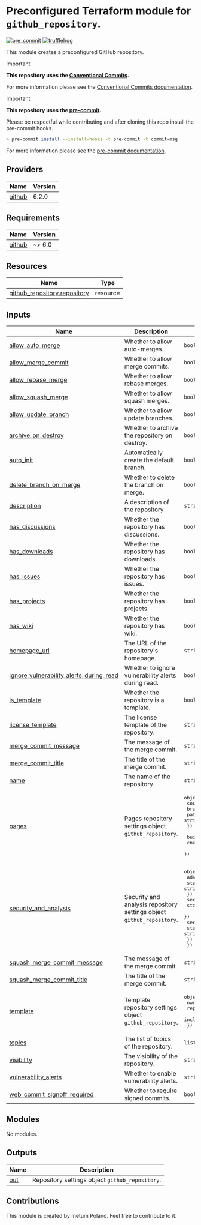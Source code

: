 # Preconfigured Terraform module for `github_repository`.

[![pre_commit](https://github.com/Inetum-Poland/tf-module-github-repository/actions/workflows/pre_commit.yml/badge.svg)](https://github.com/Inetum-Poland/tf-module-github-repository/actions/workflows/pre_commit.yml) [![trufflehog](https://github.com/Inetum-Poland/tf-module-github-repository/actions/workflows/trufflehog.yaml/badge.svg)](https://github.com/Inetum-Poland/tf-module-github-repository/actions/workflows/trufflehog.yaml)

This module creates a preconfigured GitHub repository.

> [!IMPORTANT]
> __This repository uses the [Conventional Commits](https://www.conventionalcommits.org/).__
>
> For more information please see the [Conventional Commits documentation](https://www.conventionalcommits.org/en/v1.0.0/#summary).

> [!IMPORTANT]
> __This repository uses the [pre-commit](https://pre-commit.com/).__
>
> Please be respectful while contributing and after cloning this repo install the pre-commit hooks.
> ```bash
> > pre-commit install --install-hooks -t pre-commit -t commit-msg
> ```
> For more information please see the [pre-commit documentation](https://pre-commit.com/).

<!-- BEGIN_AUTOMATED_TF_DOCS_BLOCK -->
## Providers

| Name | Version |
|------|---------|
| <a name="provider_github"></a> [github](#provider\_github) | 6.2.0 |

## Requirements

| Name | Version |
|------|---------|
| <a name="requirement_github"></a> [github](#requirement\_github) | ~> 6.0 |

## Resources

| Name | Type |
|------|------|
| [github_repository.repository](https://registry.terraform.io/providers/integrations/github/latest/docs/resources/repository) | resource |

## Inputs

| Name | Description | Type | Default | Required |
|------|-------------|------|---------|:--------:|
| <a name="input_allow_auto_merge"></a> [allow\_auto\_merge](#input\_allow\_auto\_merge) | Whether to allow auto-merges. | `bool` | `false` | no |
| <a name="input_allow_merge_commit"></a> [allow\_merge\_commit](#input\_allow\_merge\_commit) | Whether to allow merge commits. | `bool` | `true` | no |
| <a name="input_allow_rebase_merge"></a> [allow\_rebase\_merge](#input\_allow\_rebase\_merge) | Whether to allow rebase merges. | `bool` | `true` | no |
| <a name="input_allow_squash_merge"></a> [allow\_squash\_merge](#input\_allow\_squash\_merge) | Whether to allow squash merges. | `bool` | `true` | no |
| <a name="input_allow_update_branch"></a> [allow\_update\_branch](#input\_allow\_update\_branch) | Whether to allow update branches. | `bool` | `true` | no |
| <a name="input_archive_on_destroy"></a> [archive\_on\_destroy](#input\_archive\_on\_destroy) | Whether to archive the repository on destroy. | `bool` | `true` | no |
| <a name="input_auto_init"></a> [auto\_init](#input\_auto\_init) | Automatically create the default branch. | `bool` | `true` | no |
| <a name="input_delete_branch_on_merge"></a> [delete\_branch\_on\_merge](#input\_delete\_branch\_on\_merge) | Whether to delete the branch on merge. | `bool` | `true` | no |
| <a name="input_description"></a> [description](#input\_description) | A description of the repository | `string` | `null` | no |
| <a name="input_has_discussions"></a> [has\_discussions](#input\_has\_discussions) | Whether the repository has discussions. | `bool` | `false` | no |
| <a name="input_has_downloads"></a> [has\_downloads](#input\_has\_downloads) | Whether the repository has downloads. | `bool` | `false` | no |
| <a name="input_has_issues"></a> [has\_issues](#input\_has\_issues) | Whether the repository has issues. | `bool` | `false` | no |
| <a name="input_has_projects"></a> [has\_projects](#input\_has\_projects) | Whether the repository has projects. | `bool` | `false` | no |
| <a name="input_has_wiki"></a> [has\_wiki](#input\_has\_wiki) | Whether the repository has wiki. | `bool` | `false` | no |
| <a name="input_homepage_url"></a> [homepage\_url](#input\_homepage\_url) | The URL of the repository's homepage. | `string` | `null` | no |
| <a name="input_ignore_vulnerability_alerts_during_read"></a> [ignore\_vulnerability\_alerts\_during\_read](#input\_ignore\_vulnerability\_alerts\_during\_read) | Whether to ignore vulnerability alerts during read. | `bool` | `true` | no |
| <a name="input_is_template"></a> [is\_template](#input\_is\_template) | Whether the repository is a template. | `bool` | `false` | no |
| <a name="input_license_template"></a> [license\_template](#input\_license\_template) | The license template of the repository. | `string` | `null` | no |
| <a name="input_merge_commit_message"></a> [merge\_commit\_message](#input\_merge\_commit\_message) | The message of the merge commit. | `string` | `"PR_BODY"` | no |
| <a name="input_merge_commit_title"></a> [merge\_commit\_title](#input\_merge\_commit\_title) | The title of the merge commit. | `string` | `"PR_TITLE"` | no |
| <a name="input_name"></a> [name](#input\_name) | The name of the repository. | `string` | n/a | yes |
| <a name="input_pages"></a> [pages](#input\_pages) | Pages repository settings object `github_repository`. | <pre>object({<br>    source = object({<br>      branch = string<br>      path   = string<br>    })<br><br>    build_type = string<br>    cname      = string<br>  })</pre> | `null` | no |
| <a name="input_security_and_analysis"></a> [security\_and\_analysis](#input\_security\_and\_analysis) | Security and analysis repository settings object `github_repository`. | <pre>object({<br>    advanced_security = object({<br>      status = string<br>    })<br>    secret_scanning = object({<br>      status = string<br>    })<br>    secret_scanning_push_protection = object({<br>      status = string<br>    })<br>  })</pre> | <pre>{<br>  "advanced_security": {<br>    "status": "enabled"<br>  },<br>  "secret_scanning": {<br>    "status": "enabled"<br>  },<br>  "secret_scanning_push_protection": {<br>    "status": "enabled"<br>  }<br>}</pre> | no |
| <a name="input_squash_merge_commit_message"></a> [squash\_merge\_commit\_message](#input\_squash\_merge\_commit\_message) | The message of the merge commit. | `string` | `"PR_BODY"` | no |
| <a name="input_squash_merge_commit_title"></a> [squash\_merge\_commit\_title](#input\_squash\_merge\_commit\_title) | The title of the merge commit. | `string` | `"PR_TITLE"` | no |
| <a name="input_template"></a> [template](#input\_template) | Template repository settings object `github_repository`. | <pre>object({<br>    owner                = string<br>    repository           = any<br>    include_all_branches = bool<br>  })</pre> | `null` | no |
| <a name="input_topics"></a> [topics](#input\_topics) | The list of topics of the repository. | `list(string)` | `[]` | no |
| <a name="input_visibility"></a> [visibility](#input\_visibility) | The visibility of the repository. | `string` | `"private"` | no |
| <a name="input_vulnerability_alerts"></a> [vulnerability\_alerts](#input\_vulnerability\_alerts) | Whether to enable vulnerability alerts. | `string` | `true` | no |
| <a name="input_web_commit_signoff_required"></a> [web\_commit\_signoff\_required](#input\_web\_commit\_signoff\_required) | Whether to require signed commits. | `bool` | `false` | no |

## Modules

No modules.

## Outputs

| Name | Description |
|------|-------------|
| <a name="output_out"></a> [out](#output\_out) | Repository settings object `github_repository`. |
<!-- END_AUTOMATED_TF_DOCS_BLOCK -->

## Contributions

This module is created by Inetum Poland. Feel free to contribute to it.
